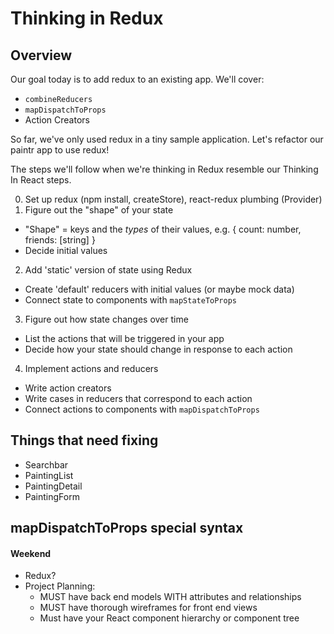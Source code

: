 # Thinking in Redux

## Overview

Our goal today is to add redux to an existing app. We'll cover:

- `combineReducers`
- `mapDispatchToProps`
- Action Creators

So far, we've only used redux in a tiny sample application. Let's refactor our paintr app to use redux!

The steps we'll follow when we're thinking in Redux resemble our Thinking In React steps.

0. Set up redux (npm install, createStore), react-redux plumbing (Provider)
1. Figure out the "shape" of your state
  - "Shape" = keys and the _types_ of their values, e.g. { count: number, friends: [string] }
  - Decide initial values
2. Add 'static' version of state using Redux
  - Create 'default' reducers with initial values (or maybe mock data)
  - Connect state to components with `mapStateToProps`
3. Figure out how state changes over time
  - List the actions that will be triggered in your app
  - Decide how your state should change in response to each action
4. Implement actions and reducers
  - Write action creators
  - Write cases in reducers that correspond to each action
  - Connect actions to components with `mapDispatchToProps`

## Things that need fixing
 - Searchbar
 - PaintingList
 - PaintingDetail
 - PaintingForm

## mapDispatchToProps special syntax

#### Weekend
- Redux?
- Project Planning:
  - MUST have back end models WITH attributes and relationships
  - MUST have thorough wireframes for front end views
  - Must have your React component hierarchy or component tree
